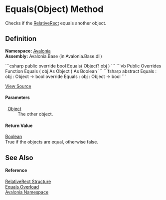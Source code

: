 # Equals(Object) Method


Checks if the <a href="T_Avalonia_RelativeRect">RelativeRect</a> equals another object.



## Definition
**Namespace:** <a href="N_Avalonia">Avalonia</a>  
**Assembly:** Avalonia.Base (in Avalonia.Base.dll)

<Tabs groupId="api-code-preview">
<TabItem value="csharp" label="C#">
```csharp
public override bool Equals(
	Object? obj
)
```
</TabItem>
<TabItem value="vb" label="VB">
```vb
Public Overrides Function Equals ( 
	obj As Object
) As Boolean
```
</TabItem>
<TabItem value="fsharp" label="F#">
```fsharp
abstract Equals : 
        obj : Object -> bool 
override Equals : 
        obj : Object -> bool 
```
</TabItem>
</Tabs>



<a href="https://github.com/AvaloniaUI/Avalonia/tree/master/src/Avalonia.Base/RelativeRect.cs#L116" title="View the source code">View Source</a>



#### Parameters
<dl><dt>  <a href="https://learn.microsoft.com/dotnet/api/system.object" target="_blank" rel="noopener noreferrer">Object</a></dt><dd>The other object.</dd></dl>

#### Return Value
<a href="https://learn.microsoft.com/dotnet/api/system.boolean" target="_blank" rel="noopener noreferrer">Boolean</a>  
True if the objects are equal, otherwise false.

## See Also


#### Reference
<a href="T_Avalonia_RelativeRect">RelativeRect Structure</a>  
<a href="Overload_Avalonia_RelativeRect_Equals">Equals Overload</a>  
<a href="N_Avalonia">Avalonia Namespace</a>  


